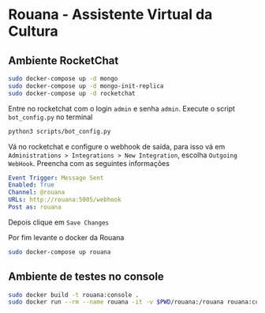 # Rouana - Assistente Virtual da Cultura


## Ambiente RocketChat

```sh
sudo docker-compose up -d mongo
sudo docker-compose up -d mongo-init-replica
sudo docker-compose up -d rocketchat
```

Entre no rocketchat com o login `admin` e senha `admin`. Execute o script `bot_config.py` no
terminal

```sh
python3 scripts/bot_config.py
```

Vá no rocketchat e configure o webhook de saída, para isso vá em
`Administrations > Integrations > New Integration`, escolha `Outgoing WebHook`.
Preencha com as seguintes informações

```yaml
Event Trigger: Message Sent
Enabled: True
Channel: @rouana
URLs: http://rouana:5005/webhook
Post as: rouana
```

Depois clique em `Save Changes`

Por fim levante o docker da Rouana

```sh
sudo docker-compose up rouana
```

## Ambiente de testes no console

```sh
sudo docker build -t rouana:console .
sudo docker run --rm --name rouana -it -v $PWD/rouana:/rouana rouana:console
```
